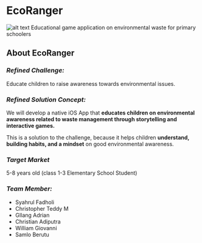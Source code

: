 # EcoRanger

![alt text](https://www.dropbox.com/s/xdv8hrgoiexr9ym/EcoRangerLogo.png)
Educational game application on environmental waste for primary schoolers

## About EcoRanger
### _Refined Challenge:_
Educate children to raise awareness towards environmental issues.

### _Refined Solution Concept:_ 
We will develop a native iOS App that **educates children on environmental awareness related to waste management through storytelling and interactive games.**

This is a solution to the challenge, because it helps children **understand, building habits, and a mindset** on good environmental awareness.

### _Target Market_
5-8 years old (class 1-3 Elementary School Student)

### _Team Member:_
* Syahrul Fadholi
* Christopher Teddy M
* GIlang Adrian
* Christian Adiputra
* William Giovanni
* Samlo Berutu
